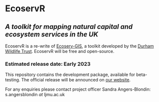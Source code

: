 # EcoservR
##  _A toolkit for mapping natural capital and ecosystem services in the UK_

EcoservR is a re-write of [Ecoserv-GIS](https://www.nature.scot/naturescot-research-report-954-ecoserv-gis-v33-toolkit-mapping-ecosystem-services-gb-scale), a toolkit developed by the [Durham Wildlife Trust](https://www.durhamwt.com/). EcoservR will be free and open-source. 

### Estimated release date: Early 2023
This repository contains the development package, available for beta-testing. The official release will be announced on [our website](https://ecoservr.github.io/EcoservR/). 

For any enquiries please contact project officer Sandra Angers-Blondin: s.angersblondin _at_ ljmu.ac.uk

